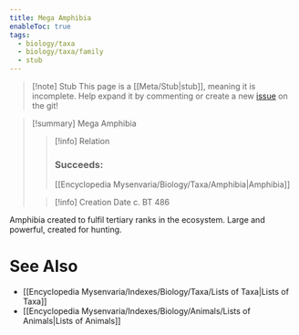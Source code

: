 ```yaml
---
title: Mega Amphibia
enableToc: true
tags:
  - biology/taxa
  - biology/taxa/family
  - stub
---
```


> [!note] Stub
> This page is a [[Meta/Stub|stub]], meaning it is incomplete. Help expand it by commenting or create a new [issue](https://github.com/RagtimeGal/quartz--encyclopedia-mysenvaria/issues/new/choose) on the git!


> [!summary] Mega Amphibia
> > [!info] Relation
> > ### Succeeds:
> > [[Encyclopedia Mysenvaria/Biology/Taxa/Amphibia|Amphibia]]
>
> > [!info] Creation Date
> > c. BT 486

Amphibia created to fulfil tertiary ranks in the ecosystem. Large and powerful, created for hunting.

# See Also
- [[Encyclopedia Mysenvaria/Indexes/Biology/Taxa/Lists of Taxa|Lists of Taxa]]
- [[Encyclopedia Mysenvaria/Indexes/Biology/Animals/Lists of Animals|Lists of Animals]]
